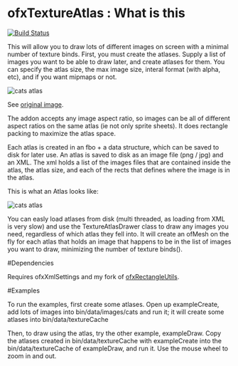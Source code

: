 # ofxTextureAtlas : What is this

[![Build Status](https://travis-ci.org/armadillu/ofxTextureAtlas.svg?branch=master)](https://travis-ci.org/armadillu/ofxTextureAtlas)

This will allow you to draw lots of different images on screen with a minimal number of texture binds. First, you must create the atlases. Supply a list of images you want to be able to draw later, and create atlases for them. You can specify the atlas size, the max image size, interal format (with alpha, etc), and if you want mipmaps or not.

![cats atlas](https://farm9.staticflickr.com/8748/16957624266_fdfddb6df2_z_d.jpg)

See [original image](https://farm9.staticflickr.com/8748/16957624266_1b86360192_o_d.jpg).

The addon accepts any image aspect ratio, so images can be all of different aspect ratios on the same atlas (ie not only sprite sheets). It does rectangle packing to maximize the atlas space.

Each atlas is created in an fbo + a data structure, which can be saved to disk for later use. An atlas is saved to disk as an image file (png / jpg) and an XML. The xml holds a list of the images files that are contained inside the atlas, the atlas size, and each of the rects that defines where the image is in the atlas.

This is what an Atlas looks like:

![cats atlas](https://farm8.staticflickr.com/7586/16983466005_7091e373f2_z_d.jpg)


You can easly load atlases from disk (multi threaded, as loading from XML is very slow) and use the TextureAtlasDrawer class to draw any images you need, regardless of which atlas they fell into. It will create an ofMesh on the fly for each atlas that holds an image that happens to be in the list of images you want to draw, minimizing the number of texture binds().

#Dependencies

Requires ofxXmlSettings and my fork of [ofxRectangleUtils](https://github.com/armadillu/ofxRectangleUtils).


#Examples

To run the examples, first create some atlases. Open up exampleCreate, add lots of images into bin/data/images/cats and run it; it will create some atlases into bin/data/textureCache

Then, to draw using the atlas, try the other example, exampleDraw. Copy the atlases created in bin/data/textureCache with exampleCreate into the bin/data/textureCache of exampleDraw, and run it. Use the mouse wheel to zoom in and out.
